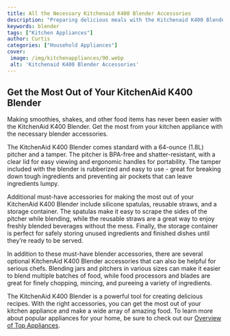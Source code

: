 ```yaml
---
title: All the Necessary Kitchenaid K400 Blender Accessories
description: "Preparing delicious meals with the Kitchenaid K400 Blender is now easier than ever with all the necessary blender accessories Get ready to make your favorite blended recipes with ease"
keywords: blender
tags: ["Kitchen Appliances"]
author: Curtis
categories: ["Household Appliances"]
cover: 
 image: /img/kitchenappliances/90.webp
 alt: 'Kitchenaid K400 Blender Accessories'
---
```

## Get the Most Out of Your KitchenAid K400 Blender
Making smoothies, shakes, and other food items has never been easier with the KitchenAid K400 Blender. Get the most from your kitchen appliance with the necessary blender accessories.

The KitchenAid K400 Blender comes standard with a 64-ounce (1.8L) pitcher and a tamper. The pitcher is BPA-free and shatter-resistant, with a clear lid for easy viewing and ergonomic handles for portability. The tamper included with the blender is rubberized and easy to use - great for breaking down tough ingredients and preventing air pockets that can leave ingredients lumpy.

Additional must-have accessories for making the most out of your KitchenAid K400 Blender include silicone spatulas, reusable straws, and a storage container. The spatulas make it easy to scrape the sides of the pitcher while blending, while the reusable straws are a great way to enjoy freshly blended beverages without the mess. Finally, the storage container is perfect for safely storing unused ingredients and finished dishes until they’re ready to be served.

In addition to these must-have blender accessories, there are several optional KitchenAid K400 Blender accessories that can also be helpful for serious chefs. Blending jars and pitchers in various sizes can make it easier to blend multiple batches of food, while food processors and blades are great for finely chopping, mincing, and pureeing a variety of ingredients.

The KitchenAid K400 Blender is a powerful tool for creating delicious recipes. With the right accessories, you can get the most out of your kitchen appliance and make a wide array of amazing food. To learn more about popular appliances for your home, be sure to check out our [Overview of Top Appliances](./pages/appliance-overview).
